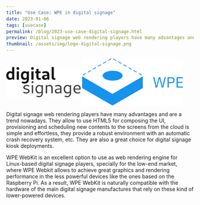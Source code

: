 ```yaml
---
title: "Use Case: WPE in digital signage"
date: 2023-01-06
tags: [usecase]
permalink: /blog/2023-use-case-digital-signage.html
preview: Digital signage web rendering players have many advantages and are a trend nowadays.
thumbnail: /assets/img/logo-digital-signage.png
---
```


<div class="success-top">
<img alt="WPE WebKit in digital signage" align="center" src="/assets/img/logo-digital-signage.png" srcset="/assets/img/logo-digital-signage@2x.png 2x">
<img alt="WPE" align="center" src="/assets/img/logo-blue.svg">
</div>

Digital signage web rendering players have many advantages and are a trend nowadays. They allow to use HTML5 for composing the UI, provisioning and scheduling new contents to the screens from the cloud is simple and effortless, they provide a robust environment with an automatic crash recovery system, etc. They are also a great choice for digital signage kiosk deployments.

WPE WebKit is an excellent option to use as web rendering engine for Linux-based digital signage players, specially for the low-end market, where WPE Webkit allows to achieve great graphics and rendering performance in the less powerful devices like the ones based on the Raspberry Pi. As a result, WPE WebKit is naturally compatible with the hardware of the main digital signage manufactures that rely on these kind of lower-powered devices.
